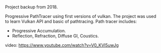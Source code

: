 Project backup from 2018.

Progressive PathTracer using first versions of vulkan. 
The project was used to learn Vulkan API and basic of pathtracing.
Path tracer includes:
 - Progressive Accumulation.
 - Reflection, Refraction, Diffuse GI, Coustics.

video: https://www.youtube.com/watch?v=V0_KVl5uwJg
